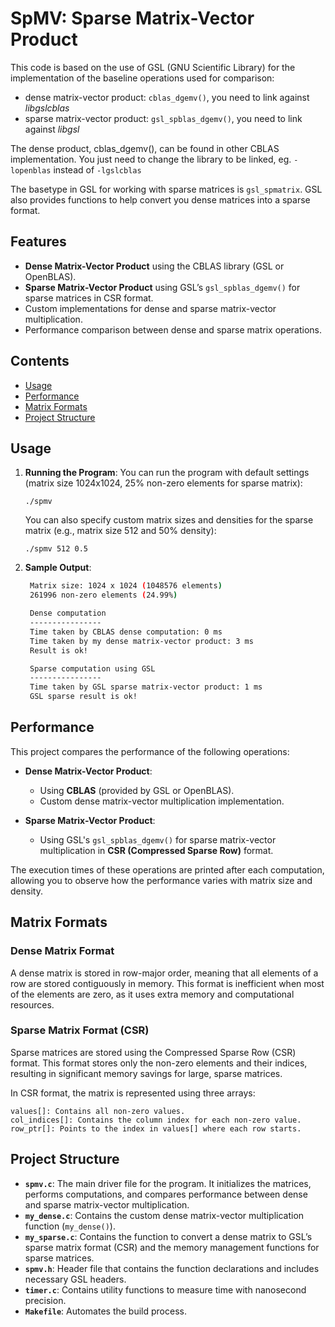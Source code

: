 # SpMV: Sparse Matrix-Vector Product

This code is based on the use of GSL (GNU Scientific Library) for the
implementation of the baseline operations used for comparison:
- dense matrix-vector product: `cblas_dgemv()`, you need to link against *libgslcblas*
- sparse matrix-vector product: `gsl_spblas_dgemv()`, you need to link against *libgsl*

The dense product, cblas_dgemv(), can be found in other CBLAS
implementation. You just need to change the library to be linked,
eg. `-lopenblas` instead of `-lgslcblas`

The basetype in GSL for working with sparse matrices is `gsl_spmatrix`.
GSL also provides functions to help convert you dense matrices into a
sparse format.


## Features

- **Dense Matrix-Vector Product** using the CBLAS library (GSL or OpenBLAS).
- **Sparse Matrix-Vector Product** using GSL’s `gsl_spblas_dgemv()` for sparse matrices in CSR format.
- Custom implementations for dense and sparse matrix-vector multiplication.
- Performance comparison between dense and sparse matrix operations.

## Contents
- [Usage](#usage)
- [Performance](#performance)
- [Matrix Formats](#matrix-formats)
- [Project Structure](#project-structure)

## Usage

1. **Running the Program**:
   You can run the program with default settings (matrix size 1024x1024, 25% non-zero elements for sparse matrix):

   `./spmv`

    You can also specify custom matrix sizes and densities for the sparse matrix (e.g., matrix size 512 and 50% density):

   `./spmv 512 0.5`


2. **Sample Output**:
   ```bash
    Matrix size: 1024 x 1024 (1048576 elements)
    261996 non-zero elements (24.99%)

    Dense computation
    ----------------
    Time taken by CBLAS dense computation: 0 ms
    Time taken by my dense matrix-vector product: 3 ms
    Result is ok!

    Sparse computation using GSL
    ----------------
    Time taken by GSL sparse matrix-vector product: 1 ms
    GSL sparse result is ok!

## Performance

This project compares the performance of the following operations:

- **Dense Matrix-Vector Product**:
    - Using **CBLAS** (provided by GSL or OpenBLAS).
    - Custom dense matrix-vector multiplication implementation.
    
- **Sparse Matrix-Vector Product**:
    - Using GSL's `gsl_spblas_dgemv()` for sparse matrix-vector multiplication in **CSR (Compressed Sparse Row)** format.

The execution times of these operations are printed after each computation, allowing you to observe how the performance varies with matrix size and density.

## Matrix Formats
### Dense Matrix Format

A dense matrix is stored in row-major order, meaning that all elements of a row are stored contiguously in memory. This format is inefficient when most of the elements are zero, as it uses extra memory and computational resources.
### Sparse Matrix Format (CSR)

Sparse matrices are stored using the Compressed Sparse Row (CSR) format. This format stores only the non-zero elements and their indices, resulting in significant memory savings for large, sparse matrices.

In CSR format, the matrix is represented using three arrays:

    values[]: Contains all non-zero values.
    col_indices[]: Contains the column index for each non-zero value.
    row_ptr[]: Points to the index in values[] where each row starts.

## Project Structure

- **`spmv.c`**: The main driver file for the program. It initializes the matrices, performs computations, and compares performance between dense and sparse matrix-vector multiplication.
- **`my_dense.c`**: Contains the custom dense matrix-vector multiplication function (`my_dense()`).
- **`my_sparse.c`**: Contains the function to convert a dense matrix to GSL’s sparse matrix format (CSR) and the memory management functions for sparse matrices.
- **`spmv.h`**: Header file that contains the function declarations and includes necessary GSL headers.
- **`timer.c`**: Contains utility functions to measure time with nanosecond precision.
- **`Makefile`**: Automates the build process.
